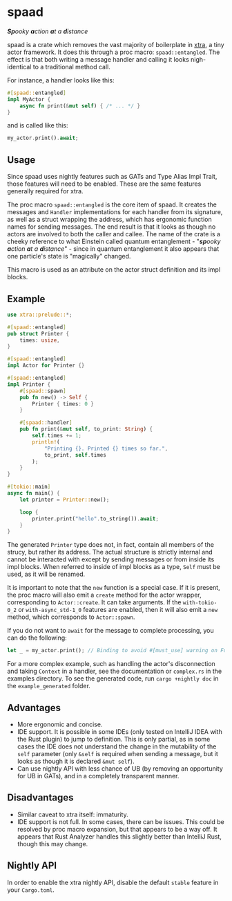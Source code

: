 # spaad
_**Sp**ooky **a**ction **a**t a **d**istance_

spaad is a crate which removes the vast majority of boilerplate in [xtra](https://github.com/Restioson/xtra), a tiny
actor framework. It does this through a proc macro: `spaad::entangled`. The effect is that both writing a message handler
and calling it looks nigh-identical to a traditional method call.

For instance, a handler looks like this:
```rust
#[spaad::entangled]
impl MyActor {
    async fn print(&mut self) { /* ... */ }
}
```

and is called like this:

```rust
my_actor.print().await;
```

## Usage

Since spaad uses nightly features such as GATs and Type Alias Impl Trait, those features will need to be enabled. These
are the same features generally required for xtra.

The proc macro `spaad::entangled` is the core item of spaad. It creates the messages and `Handler` implementations for
each handler from its signature, as well as a struct wrapping the address, which has ergonomic function names for sending messages.
The end result is that it looks as though no actors are involved to both the caller and callee. The name of the crate is
a cheeky reference to what Einstein called quantum entanglement - "_**sp**ooky **a**ction **a**t a **d**istance_" - since
in quantum entanglement it also appears that one particle's state is "magically" changed.

This macro is used as an attribute on the actor struct definition and its impl blocks.

## Example 
```rust
use xtra::prelude::*;

#[spaad::entangled]
pub struct Printer {
    times: usize,
}

#[spaad::entangled]
impl Actor for Printer {}

#[spaad::entangled]
impl Printer {
    #[spaad::spawn]
    pub fn new() -> Self {
        Printer { times: 0 }
    }

    #[spaad::handler]
    pub fn print(&mut self, to_print: String) {
        self.times += 1;
        println!(
            "Printing {}. Printed {} times so far.",
            to_print, self.times
        );
    }
}

#[tokio::main]
async fn main() {
    let printer = Printer::new();

    loop {
        printer.print("hello".to_string()).await;
    }
}
```

The generated `Printer` type does not, in fact, contain all members of the strucy, but rather its address.
The actual structure is strictly internal and cannot be interacted with except by sending messages or from inside its
impl blocks. When referred to inside of impl blocks as a type, `Self` must be used, as it will be renamed.

It is important to note that the `new` function is a special case. If it is present, the proc macro will also emit a
`create` method for the actor wrapper, corresponding to `Actor::create`. It can take arguments. If the `with-tokio-0_2`
or `with-async_std-1_0` features are enabled, then it will also emit a `new` method, which corresponds to `Actor::spawn`.

If you do not want to `await` for the message to complete processing, you can do the following:
```rust
let _ = my_actor.print(); // Binding to avoid #[must_use] warning on Future
```

For a more complex example, such as handling the actor's disconnection and taking `Context` in a handler, see the
documentation or `complex.rs` in the examples directory. To see the generated code, run `cargo +nightly doc` in the 
`example_generated` folder.

## Advantages

- More ergonomic and concise.
- IDE support. It is possible in some IDEs (only tested on IntelliJ IDEA with the Rust plugin) to jump to definition.
  This is only partial, as in some cases the IDE does not understand the change in the mutability of the `self` parameter
  (only `&self` is required when sending a message, but it looks as though it is declared `&mut self`).
- Can use nightly API with less chance of UB (by removing an opportunity for UB in GATs), and in a completely transparent
  manner. 

## Disadvantages

- Similar caveat to xtra itself: immaturity.
- IDE support is not full. In some cases, there can be issues. This could be resolved by proc macro expansion, but that
  appears to be a way off. It appears that Rust Analyzer handles this slightly better than IntelliJ Rust, though this
  may change.

## Nightly API

In order to enable the xtra nightly API, disable the default `stable` feature in your `Cargo.toml`.
